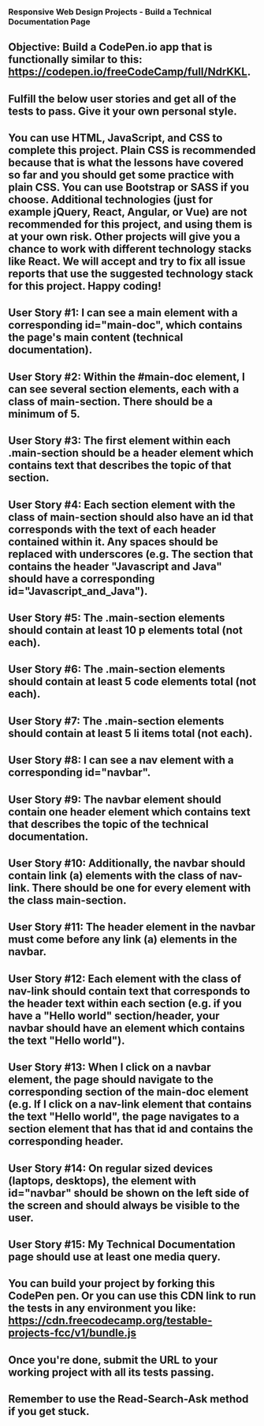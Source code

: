 ### Responsive Web Design Projects - Build a Technical Documentation Page

## Objective: Build a CodePen.io app that is functionally similar to this: https://codepen.io/freeCodeCamp/full/NdrKKL.
## Fulfill the below user stories and get all of the tests to pass. Give it your own personal style.
## You can use HTML, JavaScript, and CSS to complete this project. Plain CSS is recommended because that is what the lessons have covered so far and you should get some practice with plain CSS. You can use Bootstrap or SASS if you choose. Additional technologies (just for example jQuery, React, Angular, or Vue) are not recommended for this project, and using them is at your own risk. Other projects will give you a chance to work with different technology stacks like React. We will accept and try to fix all issue reports that use the suggested technology stack for this project. Happy coding!
## User Story #1: I can see a main element with a corresponding id="main-doc", which contains the page's main content (technical documentation).
## User Story #2: Within the #main-doc element, I can see several section elements, each with a class of main-section. There should be a minimum of 5.
## User Story #3: The first element within each .main-section should be a header element which contains text that describes the topic of that section.
## User Story #4: Each section element with the class of main-section should also have an id that corresponds with the text of each header contained within it. Any spaces should be replaced with underscores (e.g. The section that contains the header "Javascript and Java" should have a corresponding id="Javascript_and_Java").
## User Story #5: The .main-section elements should contain at least 10 p elements total (not each).
## User Story #6: The .main-section elements should contain at least 5 code elements total (not each).
## User Story #7: The .main-section elements should contain at least 5 li items total (not each).
## User Story #8: I can see a nav element with a corresponding id="navbar".
## User Story #9: The navbar element should contain one header element which contains text that describes the topic of the technical documentation.
## User Story #10: Additionally, the navbar should contain link (a) elements with the class of nav-link. There should be one for every element with the class main-section.
## User Story #11: The header element in the navbar must come before any link (a) elements in the navbar.
## User Story #12: Each element with the class of nav-link should contain text that corresponds to the header text within each section (e.g. if you have a "Hello world" section/header, your navbar should have an element which contains the text "Hello world").
## User Story #13: When I click on a navbar element, the page should navigate to the corresponding section of the main-doc element (e.g. If I click on a nav-link element that contains the text "Hello world", the page navigates to a section element that has that id and contains the corresponding header.
## User Story #14: On regular sized devices (laptops, desktops), the element with id="navbar" should be shown on the left side of the screen and should always be visible to the user.
## User Story #15: My Technical Documentation page should use at least one media query.
## You can build your project by forking this CodePen pen. Or you can use this CDN link to run the tests in any environment you like: https://cdn.freecodecamp.org/testable-projects-fcc/v1/bundle.js
## Once you're done, submit the URL to your working project with all its tests passing.
## Remember to use the Read-Search-Ask method if you get stuck.
